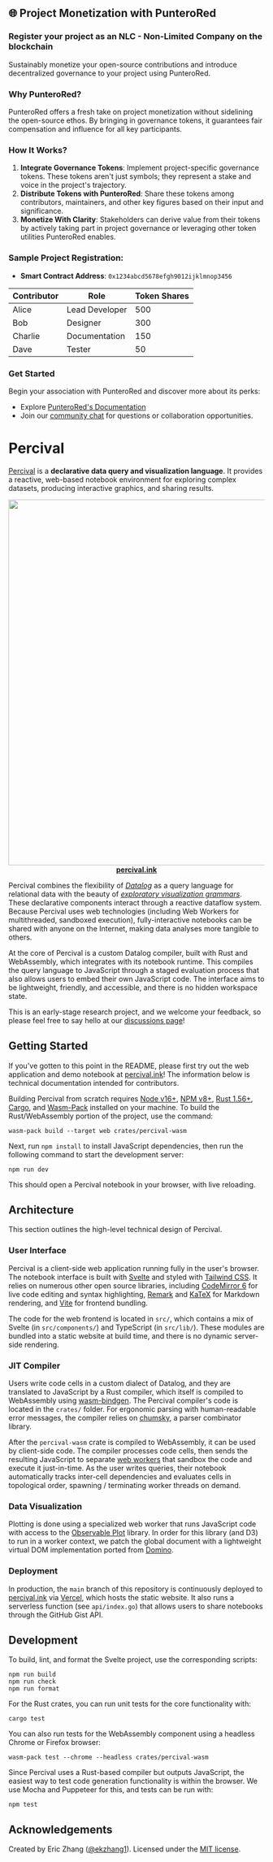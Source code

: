 ## 🌐 Project Monetization with PunteroRed

### **Register your project as an NLC - Non-Limited Company on the blockchain**

Sustainably monetize your open-source contributions and introduce decentralized governance to your project using PunteroRed.

### **Why PunteroRed?**
PunteroRed offers a fresh take on project monetization without sidelining the open-source ethos. By bringing in governance tokens, it guarantees fair compensation and influence for all key participants.

### **How It Works?**
1. **Integrate Governance Tokens**: Implement project-specific governance tokens. These tokens aren't just symbols; they represent a stake and voice in the project's trajectory.
2. **Distribute Tokens with PunteroRed**: Share these tokens among contributors, maintainers, and other key figures based on their input and significance.
3. **Monetize With Clarity**: Stakeholders can derive value from their tokens by actively taking part in project governance or leveraging other token utilities PunteroRed enables.

### **Sample Project Registration:**
- **Smart Contract Address**: `0x1234abcd5678efgh9012ijklmnop3456`
  
| Contributor | Role           | Token Shares |
|-------------|----------------|--------------|
| Alice       | Lead Developer | 500          |
| Bob         | Designer       | 300          |
| Charlie     | Documentation  | 150          |
| Dave        | Tester         | 50           |

### **Get Started**
Begin your association with PunteroRed and discover more about its perks:
- Explore [PunteroRed's Documentation](https://punterored.gitbook.io/)
- Join our [community chat](https://punterored.community/link) for questions or collaboration opportunities.

# Percival

[Percival](https://percival.ink/) is a **declarative data query and
visualization language**. It provides a reactive, web-based notebook environment
for exploring complex datasets, producing interactive graphics, and sharing
results.

<p align="center">
  <a href="https://percival.ink/">
    <img src="https://i.imgur.com/zW5cuBH.png" width="720"><br>
    <strong>percival.ink</strong>
  </a>
</p>

Percival combines the flexibility of
[_Datalog_](https://en.wikipedia.org/wiki/Datalog) as a query language for
relational data with the beauty of
[_exploratory visualization grammars_](https://observablehq.com/@observablehq/plot).
These declarative components interact through a reactive dataflow system.
Because Percival uses web technologies (including Web Workers for multithreaded,
sandboxed execution), fully-interactive notebooks can be shared with anyone on
the Internet, making data analyses more tangible to others.

At the core of Percival is a custom Datalog compiler, built with Rust and
WebAssembly, which integrates with its notebook runtime. This compiles the query
language to JavaScript through a staged evaluation process that also allows
users to embed their own JavaScript code. The interface aims to be lightweight,
friendly, and accessible, and there is no hidden workspace state.

This is an early-stage research project, and we welcome your feedback, so please
feel free to say hello at our
[discussions page](https://github.com/ekzhang/percival/discussions)!

## Getting Started

If you've gotten to this point in the README, please first try out the web
application and demo notebook at [percival.ink](https://percival.ink/)! The
information below is technical documentation intended for contributors.

Building Percival from scratch requires [Node v16+](https://nodejs.org/en/),
[NPM v8+](https://www.npmjs.com/), [Rust 1.56+](https://www.rust-lang.org/),
[Cargo](https://crates.io/), and
[Wasm-Pack](https://rustwasm.github.io/wasm-pack/) installed on your machine. To
build the Rust/WebAssembly portion of the project, use the command:

```shell
wasm-pack build --target web crates/percival-wasm
```

Next, run `npm install` to install JavaScript dependencies, then run the
following command to start the development server:

```shell
npm run dev
```

This should open a Percival notebook in your browser, with live reloading.

## Architecture

This section outlines the high-level technical design of Percival.

### User Interface

Percival is a client-side web application running fully in the user's browser.
The notebook interface is built with [Svelte](https://svelte.dev/) and styled
with [Tailwind CSS](https://tailwindcss.com/). It relies on numerous other open
source libraries, including [CodeMirror 6](https://codemirror.net/6/) for live
code editing and syntax highlighting,
[Remark](https://github.com/remarkjs/remark) and [KaTeX](https://katex.org/) for
Markdown rendering, and [Vite](https://vitejs.dev/) for frontend bundling.

The code for the web frontend is located in `src/`, which contains a mix of
Svelte (in `src/components/`) and TypeScript (in `src/lib/`). These modules are
bundled into a static website at build time, and there is no dynamic server-side
rendering.

### JIT Compiler

Users write code cells in a custom dialect of Datalog, and they are translated
to JavaScript by a Rust compiler, which itself is compiled to WebAssembly using
[wasm-bindgen](https://github.com/rustwasm/wasm-bindgen). The Percival
compiler's code is located in the `crates/` folder. For ergonomic parsing with
human-readable error messages, the compiler relies on
[chumsky](https://github.com/zesterer/chumsky), a parser combinator library.

After the `percival-wasm` crate is compiled to WebAssembly, it can be used by
client-side code. The compiler processes code cells, then sends the resulting
JavaScript to separate
[web workers](https://developer.mozilla.org/en-US/docs/Web/API/Web_Workers_API)
that sandbox the code and execute it just-in-time. As the user writes queries,
their notebook automatically tracks inter-cell dependencies and evaluates cells
in topological order, spawning / terminating worker threads on demand.

### Data Visualization

Plotting is done using a specialized web worker that runs JavaScript code with
access to the [Observable Plot](https://observablehq.com/@observablehq/plot)
library. In order for this library (and D3) to run in a worker context, we patch
the global document with a lightweight virtual DOM implementation ported from
[Domino](https://github.com/fgnass/domino).

### Deployment

In production, the `main` branch of this repository is continuously deployed to
[percival.ink](https://percival.ink/) via [Vercel](https://vercel.com/), which
hosts the static website. It also runs a serverless function (see
`api/index.go`) that allows users to share notebooks through the GitHub Gist
API.

## Development

To build, lint, and format the Svelte project, use the corresponding scripts:

```shell
npm run build
npm run check
npm run format
```

For the Rust crates, you can run unit tests for the core functionality with:

```shell
cargo test
```

You can also run tests for the WebAssembly component using a headless Chrome or
Firefox browser:

```shell
wasm-pack test --chrome --headless crates/percival-wasm
```

Since Percival uses a Rust-based compiler but outputs JavaScript, the easiest
way to test code generation functionality is within the browser. We use Mocha
and Puppeteer for this, and tests can be run with:

```shell
npm test
```

## Acknowledgements

Created by Eric Zhang ([@ekzhang1](https://twitter.com/ekzhang1)). Licensed
under the [MIT license](LICENSE).
